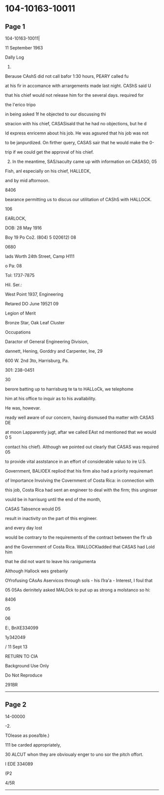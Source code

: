 # 104-10163-10011

## Page 1

104-10163-10011|

11 September 1963

Dally Log

1.

Berause CAshS did not call bafor 1:30 hours, PEARY called fu

at his fir in accomance with arrargements made last night. CAShS said U

that his chief would not release him for the several days. required for

the l'erico tripo

in being asked 1f he objected to our discussing thi

stracion with his chief, CASASisald that he had no objections, but he d

ld express enricemn about his job. He was agsured that his job was not

to be janpurdized. On firther query, CASAS sair that he would make the 0-

trip if we could get the approval of his chief.

2. In the meantime, SAS/saculty came up with information on CASASO, 05

Fish, anl especially on his chief, HALLECK,

and by mid aftornoon.

8406

bearance permitting us to discus our utilitation of CAShS with HALLOCK.

106

EARLOCK,

DOB: 28 May 1916

Boy 19 Po Co2. (804) 5 020612) 08

0680

lads Worth 24th Street, Camp H111

o Pa: 08

Tol: 1737-7875

Hil. Ser.:

West Point 1937, Engineering

Retared DO June 19521 09

Legion of Merit

Bronze Star, Oak Leaf Cluster

Occupations

Daractor of General Engineering Division,

dannett, Hening, Gorddry and Carpenter, Ine, 29

600 W. 2nd 3to, Harrisburg, Pa.

301: 238-0451

30

berore batting up to harrisburg te ta to HALLoCk, we telephome

him at his office to inquir as to his avallability.

He was, howevar.

ready well aware of our concern, having dismused tha matter with CASAS DE

at moon Lapparently jugt, aftar we called EAst nd mentioned that we would 0 5

contact his chief). Although we pointed out clearly that CASAS was required 05

to provide vital asststance in an effort of considerable valuo to ire U.5.

Government, BALIOEX repliod that his firm also had a priority requiremart

of Importance Involving the Covernment of Costa Rica: in connection with

this job, Costa Rica had sent an engineer to deal with the firm; this unginser

vould be in harrisurg until the end of the month,

CASAS Tabsence would D5

result in inactivity on the part of this engineer.

and every day lost

would be contrary to the requirements of the contract between the f1r ub

and the Government of Costa Rica. WALLOCKladded that CASAS had Lold him

that he did not want to leave his ranigumenta

Although Hallock wes grebanly

OYrofusing CAsAs Aservicos through sols - his I1ra'a - Interest, I foul that

05 05As derinitely asked MALOck to put up as strong a molstanco so hi:

8406

05

06

E:, BnXE334099

1y342049

/ 11 Sept 13

RETURN TO CIA

Background Use Only

Do Not Reproduce

291BR

---

## Page 2

14-00000

-2.

TOlease as poea1ble.)

111 be carded appropriately,

30 ALCUT whon they are obvioualy enger to uno sor the pitch offort.

I EDE 334089

(P2

4/5R

---

